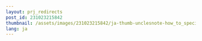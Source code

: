 ```yaml
---
layout: prj_redirects
post_id: 231023215842
thumbnail: /assets/images/231023215842/ja-thumb-unclesnote-how_to_specify_color_when_outputting_logs_to_terminal_or_console.png
lang: ja
---
```

